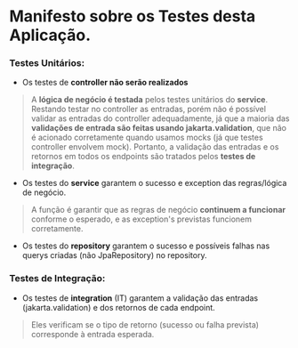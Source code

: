 # Manifesto sobre os Testes desta Aplicação.
### Testes Unitários:
 - Os testes de **controller não serão realizados**
> A **lógica de negócio é testada** pelos testes unitários do **service**. Restando testar no controller as entradas, porém não é possível validar as entradas do controller adequadamente, já que a maioria das **validações de entrada são feitas usando jakarta.validation**, que não é acionado corretamente quando usamos mocks (já que testes controller envolvem mock). Portanto, a validação das entradas e os retornos em todos os endpoints são tratados pelos **testes de integração**.

 - Os testes do **service** garantem o sucesso e exception das regras/lógica de negócio.
 > A função é garantir que as regras de negócio **continuem a funcionar** conforme o esperado, e as exception's previstas funcionem corretamente.

 - Os testes do **repository** garantem o sucesso e possíveis falhas nas querys criadas (não JpaRepository) no repository.

### Testes de Integração:
 - Os testes de **integration** (IT) garantem a validação das entradas (jakarta.validation) e dos retornos de cada endpoint.
> Eles verificam se o tipo de retorno (sucesso ou falha prevista) corresponde à entrada esperada.
